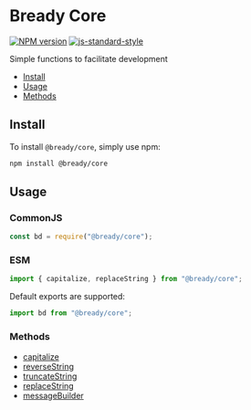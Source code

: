 # Bready Core
[![NPM version](https://img.shields.io/npm/v/avvio.svg?style=flat)](https://www.npmjs.com/package/@bready/discord)
[![js-standard-style](https://img.shields.io/badge/code%20style-standard-brightgreen.svg?style=flat)](https://standardjs.com/)

Simple functions to facilitate development

* [Install](#install)
* [Usage](#usage)
* [Methods](#methods)

<a name="install"></a>
## Install
To install `@bready/core`, simply use npm:
```bash
npm install @bready/core
```

<a name="usage"></a>
## Usage
### CommonJS
```js
const bd = require("@bready/core");
```

### ESM
```js
import { capitalize, replaceString } from "@bready/core";
```

Default exports are supported:
```js
import bd from "@bready/core";
```

### Methods
- [capitalize](https://github.com/OutroNinja/Bready/packages/core/docs/capitalize.md)
- [reverseString](https://github.com/OutroNinja/Bready/packages/core/docs/reversestring.md)
- [truncateString](https://github.com/OutroNinja/Bready/packages/core/docs/truncatestring.md)
- [replaceString](https://github.com/OutroNinja/Bready/packages/core/docs/replacestring.md)
- [messageBuilder](https://github.com/OutroNinja/Bready/packages/core/docs/messagebuilder.md)